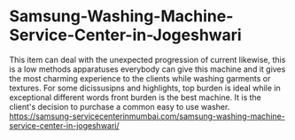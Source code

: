 # Samsung-Washing-Machine-Service-Center-in-Jogeshwari
This item can deal with the unexpected progression of current likewise, this is a low methods apparatuses everybody can give this machine and it gives the most charming experience to the clients while washing garments or textures. For some dicissusipns and highlights, top burden is ideal while in exceptional different words front burden is the best machine. It is the client's decision to purchase a common easy to use washer. https://samsung-servicecenterinmumbai.com/samsung-washing-machine-service-center-in-jogeshwari/
